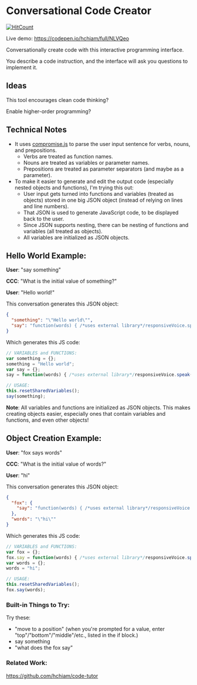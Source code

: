 # Conversational Code Creator

[![HitCount](http://hits.dwyl.io/hchiam/ccc.svg)](http://hits.dwyl.io/hchiam/ccc)

Live demo: https://codepen.io/hchiam/full/NLVQeo

Conversationally create code with this interactive programming interface. 

You describe a code instruction, and the interface will ask you questions to implement it.

## Ideas

This tool encourages clean code thinking?

Enable higher-order programming?

## Technical Notes

- It uses [compromise.js](https://github.com/spencermountain/compromise) to parse the user input sentence for verbs, nouns, and prepositions.
  - Verbs are treated as function names.
  - Nouns are treated as variables or parameter names.
  - Prepositions are treated as parameter separators (and maybe as a parameter).
- To make it easier to generate and edit the output code (especially nested objects and functions), I'm trying this out:
  - User input gets turned into functions and variables (treated as objects) stored in one big JSON object (instead of relying on lines and line numbers).
  - That JSON is used to generate JavaScript code, to be displayed back to the user.
  - Since JSON supports nesting, there can be nesting of functions and variables (all treated as objects).
  - All variables are initialized as JSON objects.

## Hello World Example:

**User**: "say something"

**CCC**: "What is the initial value of something?"

**User**: "Hello world!"

This conversation generates this JSON object:

```json
{
  "something": "\"Hello world\"",
  "say": "function(words) { /*uses external library*/responsiveVoice.speak('\"' + words + '\"', 'UK English Male'); }"
}
```

Which generates this JS code:

```js
// VARIABLES and FUNCTIONS:
var something = {};
something = "Hello world";
var say = {};
say = function(words) { /*uses external library*/responsiveVoice.speak('"' + words + '"', 'UK English Male'); };

// USAGE:
this.resetSharedVariables();
say(something);
```

**Note**: All variables and functions are initialized as JSON objects. This makes creating objects easier, especially ones that contain variables and functions, and even other objects!

## Object Creation Example:

**User**: "fox says words"

**CCC**: "What is the initial value of words?"

**User**: "hi"

This conversation generates this JSON object:

```json
{
  "fox": {
    "say": "function(words) { /*uses external library*/responsiveVoice.speak('\"' + words + '\"', 'UK English Male'); }"
  },
  "words": "\"hi\""
}
```

Which generates this JS code:

```js
// VARIABLES and FUNCTIONS:
var fox = {};
fox.say = function(words) { /*uses external library*/responsiveVoice.speak('"' + words + '"', 'UK English Male'); };
var words = {};
words = "hi";

// USAGE:
this.resetSharedVariables();
fox.say(words);
```

### Built-in Things to Try:

Try these:
* "move to a position" (when you're prompted for a value, enter "top"/"bottom"/"middle"/etc., listed in the if block.)
* say something
* "what does the fox say"

### Related Work:

https://github.com/hchiam/code-tutor
